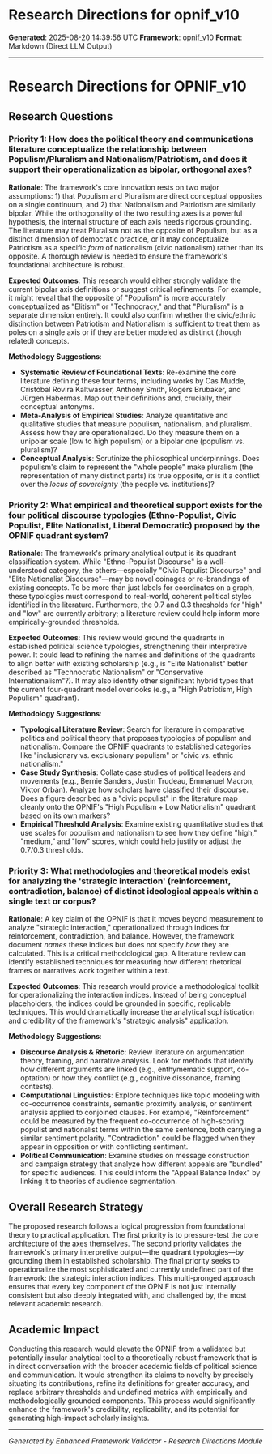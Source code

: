 # Research Directions for opnif_v10

**Generated**: 2025-08-20 14:39:56 UTC
**Framework**: opnif_v10
**Format**: Markdown (Direct LLM Output)

---

# Research Directions for OPNIF_v10

## Research Questions

### Priority 1: How does the political theory and communications literature conceptualize the relationship between Populism/Pluralism and Nationalism/Patriotism, and does it support their operationalization as bipolar, orthogonal axes?
**Rationale**: The framework's core innovation rests on two major assumptions: 1) that Populism and Pluralism are direct conceptual opposites on a single continuum, and 2) that Nationalism and Patriotism are similarly bipolar. While the orthogonality of the two resulting axes is a powerful hypothesis, the internal structure of each axis needs rigorous grounding. The literature may treat Pluralism not as the opposite of Populism, but as a distinct dimension of democratic practice, or it may conceptualize Patriotism as a specific *form* of nationalism (civic nationalism) rather than its opposite. A thorough review is needed to ensure the framework's foundational architecture is robust.

**Expected Outcomes**: This research would either strongly validate the current bipolar axis definitions or suggest critical refinements. For example, it might reveal that the opposite of "Populism" is more accurately conceptualized as "Elitism" or "Technocracy," and that "Pluralism" is a separate dimension entirely. It could also confirm whether the civic/ethnic distinction between Patriotism and Nationalism is sufficient to treat them as poles on a single axis or if they are better modeled as distinct (though related) concepts.

**Methodology Suggestions**:
- **Systematic Review of Foundational Texts**: Re-examine the core literature defining these four terms, including works by Cas Mudde, Cristóbal Rovira Kaltwasser, Anthony Smith, Rogers Brubaker, and Jürgen Habermas. Map out their definitions and, crucially, their conceptual antonyms.
- **Meta-Analysis of Empirical Studies**: Analyze quantitative and qualitative studies that measure populism, nationalism, and pluralism. Assess how they are operationalized. Do they measure them on a unipolar scale (low to high populism) or a bipolar one (populism vs. pluralism)?
- **Conceptual Analysis**: Scrutinize the philosophical underpinnings. Does populism's claim to represent the "whole people" make pluralism (the representation of many distinct parts) its true opposite, or is it a conflict over the *locus of sovereignty* (the people vs. institutions)?

### Priority 2: What empirical and theoretical support exists for the four political discourse typologies (Ethno-Populist, Civic Populist, Elite Nationalist, Liberal Democratic) proposed by the OPNIF quadrant system?
**Rationale**: The framework's primary analytical output is its quadrant classification system. While "Ethno-Populist Discourse" is a well-understood category, the others—especially "Civic Populist Discourse" and "Elite Nationalist Discourse"—may be novel coinages or re-brandings of existing concepts. To be more than just labels for coordinates on a graph, these typologies must correspond to real-world, coherent political styles identified in the literature. Furthermore, the 0.7 and 0.3 thresholds for "high" and "low" are currently arbitrary; a literature review could help inform more empirically-grounded thresholds.

**Expected Outcomes**: This review would ground the quadrants in established political science typologies, strengthening their interpretive power. It could lead to refining the names and definitions of the quadrants to align better with existing scholarship (e.g., is "Elite Nationalist" better described as "Technocratic Nationalism" or "Conservative Internationalism"?). It may also identify other significant hybrid types that the current four-quadrant model overlooks (e.g., a "High Patriotism, High Populism" quadrant).

**Methodology Suggestions**:
- **Typological Literature Review**: Search for literature in comparative politics and political theory that proposes typologies of populism and nationalism. Compare the OPNIF quadrants to established categories like "inclusionary vs. exclusionary populism" or "civic vs. ethnic nationalism."
- **Case Study Synthesis**: Collate case studies of political leaders and movements (e.g., Bernie Sanders, Justin Trudeau, Emmanuel Macron, Viktor Orbán). Analyze how scholars have classified their discourse. Does a figure described as a "civic populist" in the literature map cleanly onto the OPNIF's "High Populism + Low Nationalism" quadrant based on its own markers?
- **Empirical Threshold Analysis**: Examine existing quantitative studies that use scales for populism and nationalism to see how they define "high," "medium," and "low" scores, which could help justify or adjust the 0.7/0.3 thresholds.

### Priority 3: What methodologies and theoretical models exist for analyzing the 'strategic interaction' (reinforcement, contradiction, balance) of distinct ideological appeals within a single text or corpus?
**Rationale**: A key claim of the OPNIF is that it moves beyond measurement to analyze "strategic interaction," operationalized through indices for reinforcement, contradiction, and balance. However, the framework document *names* these indices but does not specify *how* they are calculated. This is a critical methodological gap. A literature review can identify established techniques for measuring how different rhetorical frames or narratives work together within a text.

**Expected Outcomes**: This research would provide a methodological toolkit for operationalizing the interaction indices. Instead of being conceptual placeholders, the indices could be grounded in specific, replicable techniques. This would dramatically increase the analytical sophistication and credibility of the framework's "strategic analysis" application.

**Methodology Suggestions**:
- **Discourse Analysis & Rhetoric**: Review literature on argumentation theory, framing, and narrative analysis. Look for methods that identify how different arguments are linked (e.g., enthymematic support, co-optation) or how they conflict (e.g., cognitive dissonance, framing contests).
- **Computational Linguistics**: Explore techniques like topic modeling with co-occurrence constraints, semantic proximity analysis, or sentiment analysis applied to conjoined clauses. For example, "Reinforcement" could be measured by the frequent co-occurrence of high-scoring populist and nationalist terms within the same sentence, both carrying a similar sentiment polarity. "Contradiction" could be flagged when they appear in opposition or with conflicting sentiment.
- **Political Communication**: Examine studies on message construction and campaign strategy that analyze how different appeals are "bundled" for specific audiences. This could inform the "Appeal Balance Index" by linking it to theories of audience segmentation.

## Overall Research Strategy
The proposed research follows a logical progression from foundational theory to practical application. The first priority is to pressure-test the core architecture of the axes themselves. The second priority validates the framework's primary interpretive output—the quadrant typologies—by grounding them in established scholarship. The final priority seeks to operationalize the most sophisticated and currently undefined part of the framework: the strategic interaction indices. This multi-pronged approach ensures that every key component of the OPNIF is not just internally consistent but also deeply integrated with, and challenged by, the most relevant academic research.

## Academic Impact
Conducting this research would elevate the OPNIF from a validated but potentially insular analytical tool to a theoretically robust framework that is in direct conversation with the broader academic fields of political science and communication. It would strengthen its claims to novelty by precisely situating its contributions, refine its definitions for greater accuracy, and replace arbitrary thresholds and undefined metrics with empirically and methodologically grounded components. This process would significantly enhance the framework's credibility, replicability, and its potential for generating high-impact scholarly insights.

---

*Generated by Enhanced Framework Validator - Research Directions Module*
